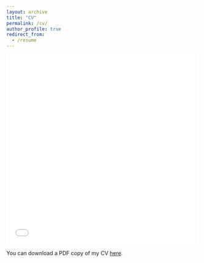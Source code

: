 ```yaml
---
layout: archive
title: "CV"
permalink: /cv/
author_profile: true
redirect_from:
  - /resume
---
```


<iframe src="/files/Longin-CV-Oct2024.pdf" width="100%" height="500" frameborder="no" border="0" marginwidth="0" marginheight="0"></iframe>

You can download a PDF copy of my CV [here](/files/Longin-CV-Oct2024.pdf).
